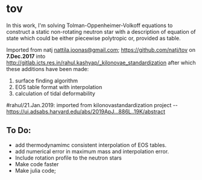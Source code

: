 # tov

In this work, I'm solving Tolman-Oppenheimer-Volkoff equations to construct a static non-rotating neutron star with a description of equation of state which could be either piecewise polytropic or, provided as table. 

Imported from natj <nattila.joonas@gmail.com>; https://github.com/natj/tov on **7.Dec.2017** into http://gitlab.icts.res.in/rahul.kashyap/_kilonovae_standardization after which these additions have been made: 
1. surface finding algorithm
2. EOS table format with interpolation
3. calculation of tidal deformability 

#rahul/21.Jan.2019: imported from kilonovastandardization project -- https://ui.adsabs.harvard.edu/abs/2019ApJ...886L..19K/abstract 

## To Do:
* add thermodynamimc consistent interpolation of EOS tables. 
* add numerical error in maximum mass and interpolation error. 
* Include rotation profile to the neutron stars
* Make code faster
* Make julia code; 
